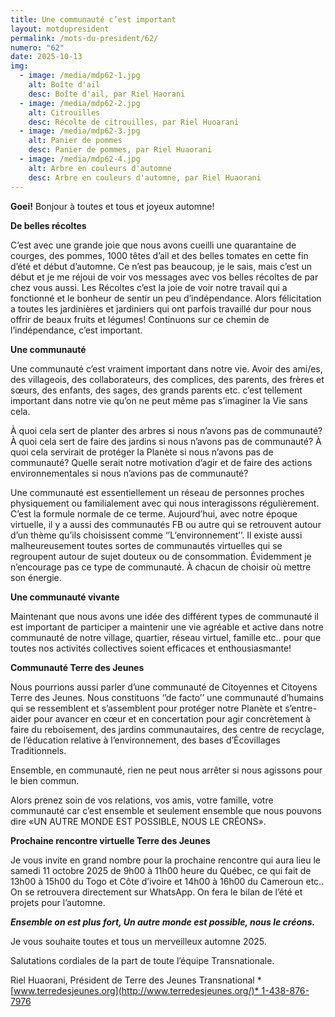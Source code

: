 ```yaml
---
title: Une communauté c’est important
layout: motdupresident
permalink: /mots-du-president/62/
numero: "62"
date: 2025-10-13
img:
  - image: /media/mdp62-1.jpg
    alt: Boîte d'ail
    desc: Boîte d'ail, par Riel Haorani
  - image: /media/mdp62-2.jpg
    alt: Citrouilles
    desc: Récolte de citrouilles, par Riel Huoarani
  - image: /media/mdp62-3.jpg
    alt: Panier de pommes
    desc: Panier de pommes, par Riel Huaorani
  - image: /media/mdp62-4.jpg
    alt: Arbre en couleurs d'automne
    desc: Arbre en couleurs d'automne, par Riel Huaorani
---
```

**Goei!** Bonjour à toutes et tous et joyeux automne!

**De belles récoltes**

C’est avec une grande joie que nous avons cueilli une quarantaine de courges, des pommes, 1000 têtes d’ail et des belles tomates en cette fin d’été et début d’automne. Ce n’est pas beaucoup, je le sais, mais c’est un début et je me réjoui de voir vos messages avec vos belles récoltes de par chez vous aussi. Les Récoltes c’est la joie de voir notre travail qui a fonctionné et le bonheur de sentir un peu d’indépendance. Alors félicitation a toutes les jardinières et jardiniers qui ont parfois travaillé dur pour nous offrir de beaux fruits et légumes! Continuons sur ce chemin de l’indépendance, c’est important. 

**Une communauté**

Une communauté c’est vraiment important dans notre vie. Avoir des ami/es, des villageois, des collaborateurs, des complices, des parents, des frères et sœurs, des enfants, des sages, des grands parents etc. c’est tellement important dans notre vie qu’on ne peut même pas s’imaginer la Vie sans cela. 

À quoi cela sert de planter des arbres si nous n’avons pas de communauté? À quoi cela sert de faire des jardins si nous n’avons pas de communauté? À quoi cela servirait de protéger la Planète si nous n’avons pas de communauté? Quelle serait notre motivation d’agir et de faire des actions environnementales si nous n’avions pas de communauté? 

Une communauté est essentiellement un réseau de personnes proches physiquement ou familialement avec qui nous interagissons régulièrement. C’est la formule normale de ce terme. Aujourd’hui, avec notre époque virtuelle, il y a aussi des communautés FB ou autre qui se retrouvent autour d’un thème qu’ils choisissent comme ‘’L’environnement’’. Il existe aussi malheureusement toutes sortes de communautés virtuelles qui se regroupent autour de sujet douteux ou de consommation. Évidemment je n’encourage pas ce type de communauté. À chacun de choisir où mettre son énergie. 

**Une communauté vivante**

Maintenant que nous avons une idée des différent types de communauté il est important de participer a maintenir une vie agréable et active dans notre communauté de notre village, quartier, réseau virtuel, famille etc.. pour que toutes nos activités collectives soient efficaces et enthousiasmante! 

**Communauté Terre des Jeunes**

Nous pourrions aussi parler d’une communauté de Citoyennes et Citoyens Terre des Jeunes. Nous constituons ‘’de facto’’ une communauté d’humains qui se ressemblent et s’assemblent pour protéger notre Planète et s’entre-aider pour avancer en cœur et en concertation pour agir concrètement à faire du reboisement, des jardins communautaires, des centre de recyclage, de l’éducation relative à l’environnement, des bases d’Écovillages Traditionnels. 

Ensemble, en communauté, rien ne peut nous arrêter si nous agissons pour le bien commun. 

Alors prenez soin de vos relations, vos amis, votre famille, votre communauté car c’est ensemble et seulement ensemble que nous pouvons dire «UN AUTRE MONDE EST POSSIBLE, NOUS LE CRÉONS». 

**Prochaine rencontre virtuelle Terre des Jeunes**

Je vous invite en grand nombre pour la prochaine rencontre qui aura lieu le samedi 11 octobre 2025 de 9h00 à 11h00 heure du Québec, ce qui fait de 13h00 à 15h00 du Togo et Côte d’ivoire et 14h00 à 16h00 du Cameroun etc.. On se retrouvera directement sur WhatsApp. On fera le bilan de l’été et projets pour l’automne. 

***Ensemble on est plus fort, Un autre monde est possible, nous le créons.*** 

Je vous souhaite toutes et tous un merveilleux automne 2025.

Salutations cordiales de la part de toute l’équipe Transnationale. 

Riel Huaorani, Président de Terre des Jeunes Transnational *[www.terredesjeunes.org](http://www.terredesjeunes.org/)* 1-438-876-7976